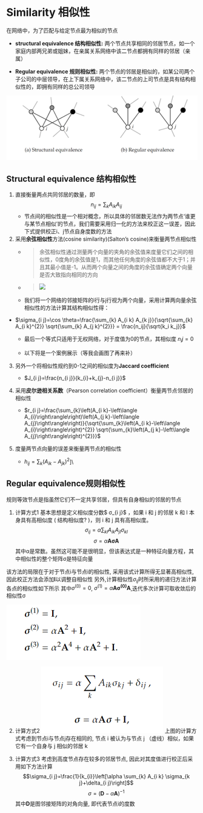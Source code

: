 # Similarity 相似性
在网络中，为了匹配与给定节点最为相似的节点
- **structural equivalence 结构相似性:**
两个节点共享相同的邻居节点，如一个家庭内部两兄弟或姐妹，在亲属关系网络中该二节点都拥有同样的邻居（亲属）

- **Regular equivalence 规则相似性:**
两个节点的邻居是相似的，如某公司两个子公司的中层领导，在上下属关系网络中，该二节点的上司节点是具有结构相似性的，即拥有同样的总公司领导

![结构相似性与规则相似性](C7-pic/c7-6-1.png)

## Structural equivalence 结构相似性
1. 直接衡量两点共同邻居的数量，即 
 $$n_{ij} = \sum_k A_{ik} A_{ij}$$
    - 节点间的相似性是一个相对概念，所以具体的邻居数无法作为两节点‘谁更与某节点相似’的节点，我们需要采用归一化的方法来校正这一误差，因此下式提供校正i、j节点自身度数的方法
3. 采用**余弦相似性**方法(cosine similarity)(Salton’s cosine)来衡量两节点相似性
    - > 余弦相似性通过测量两个向量的夹角的余弦值来度量它们之间的相似性，0度角的余弦值是1，而其他任何角度的余弦值都不大于1；并且其最小值是-1。从而两个向量之间的角度的余弦值确定两个向量是否大致指向相同的方向
    - > <img src="https://wikimedia.org/api/rest_v1/media/math/render/svg/2a8c50526e2cc7aa837477be87eff1ea703f9dec" width="400px">
    - 我们将一个网络的邻接矩阵的i行与j行视为两个向量，采用计算两向量余弦相似性的方法计算其结构相似性得：

  - $\sigma_{i j}=\cos \theta=\frac{\sum_{k} A_{i k} A_{k j}}{\sqrt{\sum_{k} A_{i k}^{2}} \sqrt{\sum_{k} A_{j k}^{2}}} = \frac{n_ij}{\sqrt{k_i k_j}}$

    - 最后一个等式只适用于无权网络，对于度值为0的节点，其相似度 $n_ij = 0$

    - 以下将是一个案例展示（等我会画图了再来补）
3. 另外一个将相似性规约到0-1之间的相似度为**Jaccard coefficient**
   - $J_{i j}=\frac{n_{i j}}{k_{i}+k_{j}-n_{i j}}$

4. 采用**皮尔逊相关系数**（Pearson correlation coefficient）衡量两节点邻居的相似性
   -  $r_{i j}=\frac{\sum_{k}\left(A_{i k}-\left\langle A_{i}\right\rangle\right)\left(A_{j k}-\left\langle A_{j}\right\rangle\right)}{\sqrt{\sum_{k}\left(A_{i k}-\left\langle A_{i}\right\rangle\right)^{2}} \sqrt{\sum_{k}\left(A_{j k}-\left\langle A_{j}\right\rangle\right)^{2}}}$

5. 度量两节点向量的误差来衡量两节点的相似性
   - $h_{i j}=\sum_{k}\left(A_{i k}-A_{j k}\right)^{2}$]\
 
##  Regular equivalence规则相似性
 
规则等效节点是指虽然它们不一定共享邻居，但具有自身相似的邻居的节点
1. 计算方式1
基本思想是定义相似度分数$ σ_{i j}$ ，如果 i 和 j 的邻居 k 和 l 本身具有高相似度 ( 结构相似度? )，则 i 和 j 具有高相似度。
$$ \sigma_{ij} = \alpha\sum_{kl}{A_{ik}A_{jl}\sigma_{kl}}$$
$$\sigma=\alpha \mathbf{A} \mathbf{\sigma} \mathbf{A}$$
其中α是常数。虽然这可能不是很明显，但该表达式是一种特征向量方程，其中相似性的整个矩阵σ是特征向量

该方法的局限在于对于节点i与节点i的相似性, 采用该式计算所得无显著高相似性, 因此校正方法会添加$\mathbf{I}$以调整自相似性
另外,计算相似性$\sigma_{ij}$时所采用的递归方法计算各点的相似性如下所示
其中$\sigma^{(0)} = 0$, $\sigma^{(1)}=\alpha \mathbf{A} \mathbf{\sigma^{(0)}} \mathbf{A}$,迭代多次计算可取收敛后的相似性σ

![](C7-pic/c7-6-2.png)

2. 计算方式2
![](C7-pic/c7-6-3.png)
上图的计算方式考虑到节点i与节点j存在相同的, 节点 i 被认为与节点 j （虚线）相似，如果它有一个自身与 j 相似的邻居 k

3. 计算方式3
   考虑到高度节点存在较多的邻居节点, 因此对其度值进行校正后采用如下方法计算
   $$\sigma_{i j}=\frac{1}{k_{i}}\left[\alpha \sum_{k} A_{i k} \sigma_{k j}+\delta_{i j}\right]$$
   $$\sigma=(\mathbf{D}-\alpha \mathbf{A})^{-1}$$
   其中$\mathbf{D}$是图邻接矩阵的对角向量, 即代表节点i的度数
   








